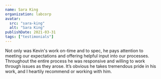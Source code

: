 ```yaml
---
name: Sara King
organization: labcorp
avatar:
  src: "sara-king"
  alt: "Sara King"
publishDate: 2021-03-31
tags: ["testimonials"]
---
```


Not only was Kevin's work on-time and to spec, he pays attention to meeting our expectations and offering helpful input into our processes. Throughout the entire process he was responsive and willing to work through issues as they arose. It’s obvious he takes tremendous pride in his work, and I heartily recommend or working with him.
